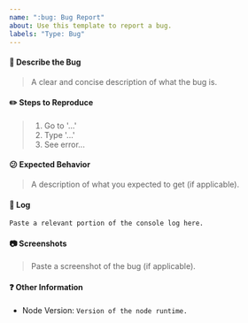 ```yaml
---
name: ":bug: Bug Report"
about: Use this template to report a bug.
labels: "Type: Bug"
---
```


#### :bug: Describe the Bug

> A clear and concise description of what the bug is.

#### :pencil2: Steps to Reproduce

> 1. Go to '...'
> 2. Type '...'
> 3. See error...

#### :confused: Expected Behavior

> A description of what you expected to get (if applicable).

#### :scroll: Log

``` text
Paste a relevant portion of the console log here.
```

#### :camera: Screenshots

> Paste a screenshot of the bug (if applicable).

#### :question: Other Information

* Node Version: `Version of the node runtime.`
